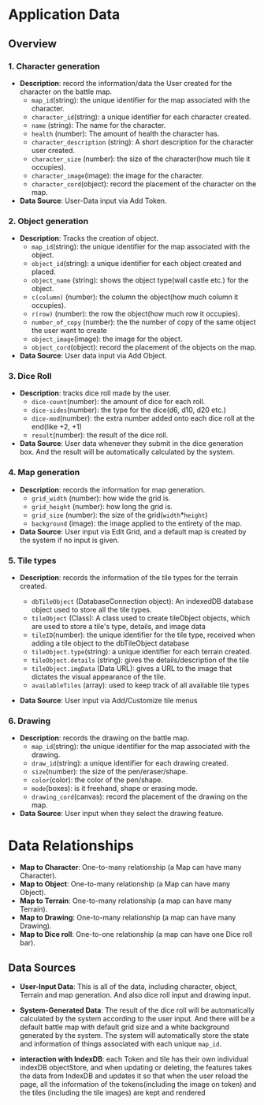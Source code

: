 # Application Data

## Overview

### 1. Character generation

 - **Description**: record the information/data the User created for the character on the battle map.
     - `map_id`(string): the unique identifier for the map associated with the character.
     - `character_id`(string): a unique identifier for each character created.
     - `name` (string): The name for the character.
     - `health` (number): The amount of health the character has.
     - `character_description` (string): A short description for the character user created.
     - `character_size` (number): the size of the character(how much tile it occupies).
     - `character_image`(image): the image for the character.
     - `character_cord`(object): record the placement of the character on the map.
 - **Data Source**: User-Data input via Add Token.

### 2. Object generation

 - **Description**: Tracks the creation of object.
     - `map_id`(string): the unique identifier for the map associated with the object.
     - `object_id`(string): a unique identifier for each object created and placed.
     - `object_name` (string): shows the object type(wall castle etc.) for the object.
     - `c(column)` (number): the column the object(how much column it occupies).
     - `r(row)` (number): the row the object(how much row it occupies).
     - `number_of_copy` (number): the the number of copy of the same object the user want to create
     - `object_image`(image): the image for the object.
     - `object_cord`(object): record the placement of the objects on the map.
 - **Data Source**: User data input via Add Object.

### 3. Dice Roll

 - **Description**: tracks dice roll made by the user.
     - `dice-count`(number): the amount of dice for each roll.
     - `dice-sides`(number): the type for the dice(d6, d10, d20 etc.)
     - `dice-mod`(number): the extra number added onto each dice roll at the end(like +2, +1)
     - `result`(number): the result of the dice roll.
 - **Data Source**: User data whenever they submit in the dice generation box. And the result will be automatically calculated by the system.

### 4. Map generation

 - **Description**: records the information for map generation.
     - `grid_width` (number): how wide the grid is.
     - `grid_height` (number): how long the grid is.
     - `grid_size` (number): the size of the grid(`width`*`height`)
     - `background` (image): the image applied to the entirety of the map.
 - **Data Source**: User input via Edit Grid, and a default map is created by the system if no input is given.

### 5. Tile types
 - **Description**: records the information of the tile types for the terrain created.
     -  `dbTileObject` (DatabaseConnection object): An indexedDB database object used to store all the tile types.
     - `tileObject` (Class): A class used to create tileObject objects, which are used to store a tile's type, details, and image data
     - `tileID`(number): the unique identifier for the tile type, received when adding a tile object to the dbTileObject database
     - `tileObject.type`(string): a unique identifier for each terrain created.
     - `tileObject.details` (string): gives the details/description of the tile
     - `tileObject.imgData` (Data URL): gives a URL to the image that dictates the visual appearance of the tile.
     -  `availableTiles` (array): used to keep track of all available tile types

 - **Data Source**: User input via Add/Customize tile menus

### 6. Drawing
 - **Description**: records the drawing on the battle map.
     - `map_id`(string): the unique identifier for the map associated with the drawing.
     - `draw_id`(string): a unique identifier for each drawing created.
     - `size`(number): the size of the pen/eraser/shape.
     - `color`(color): the color of the pen/shape.
     - `mode`(boxes): is it freehand, shape or erasing mode.
     - `drawing_cord`(canvas): record the placement of the drawing on the map.
 - **Data Source**: User input when they select the drawing feature.

# Data Relationships

- **Map to Character**: One-to-many relationship (a Map can have many Character).
- **Map to Object**: One-to-many relationship (a Map can have many Object).
- **Map to Terrain**: One-to-many relationship (a map can have many Terrain).
- **Map to Drawing**: One-to-many relationship (a map can have many Drawing).
- **Map to Dice roll**: One-to-one relationship (a map can have one Dice roll bar).

## Data Sources

- **User-Input Data**: This is all of the data, including character, object, Terrain and map generation.
And also dice roll input and drawing input.

- **System-Generated Data**: 
The result of the dice roll will be automatically calculated by the system according to the user input. 
And there will be a default battle map with default grid size and a white background generated by the system. 
The system will automatically store the state and information of things associated with each unique `map_id`.

- **interaction with IndexDB**: 
each Token and tile has their own individual indexDB objectStore, and when updating or deleting, the features takes the data from IndexDB and updates it so that when the user reload the page, all the information of the tokens(including the image on token) and the tiles (including the tile images) are kept and rendered
